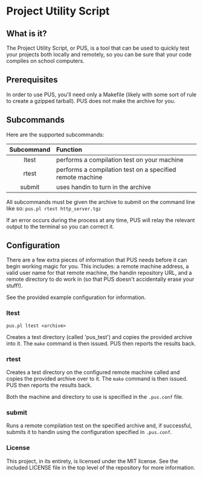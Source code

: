 # Project Utility Script

## What is it?

The Project Utility Script, or PUS, is a tool that can be used
to quickly test your projects both locally and remotely, so you
can be sure that your code compiles on school computers.

## Prerequisites

In order to use PUS, you'll need only a Makefile (likely with
some sort of rule to create a gzipped tarball). PUS does not
make the archive for you.

## Subcommands

Here are the supported subcommands:

| Subcommand | Function |
| :--------: | :------- |
| ltest      | performs a compilation test on your machine |
| rtest      | performs a compilation test on a specified remote machine |
| submit     | uses handin to turn in the archive |

All subcommands must be given the archive to submit on the
command line like so:
`pus.pl rtest http_server.tgz`

If an error occurs during the process at any time, PUS will relay
the relevant output to the terminal so you can correct it.

## Configuration

There are a few extra pieces of information that PUS needs before it can
begin working magic for you. This includes: a remote machine address, a
valid user name for that remote machine, the handin repository URL, and
a remote directory to do work in (so that PUS doesn't accidentally erase
your stuff!).

See the provided example configuration for information.

### ltest

`pus.pl ltest <archive>`

Creates a test directory (called 'pus_test') and copies the provided
archive into it. The `make` command is then issued. PUS then reports
the results back.

### rtest

Creates a test directory on the configured remote machine called and
copies the provided archive over to it. The `make` command is then
issued. PUS then reports the results back.

Both the machine and directory to use is specified in the `.pus.conf` file.

### submit

Runs a remote compilation test on the specified archive and, if successful,
submits it to handin using the configuration specified in `.pus.conf`.

### License

This project, in its entirety, is licensed under the MIT license. See the
included LICENSE file in the top level of the repository for more information.
